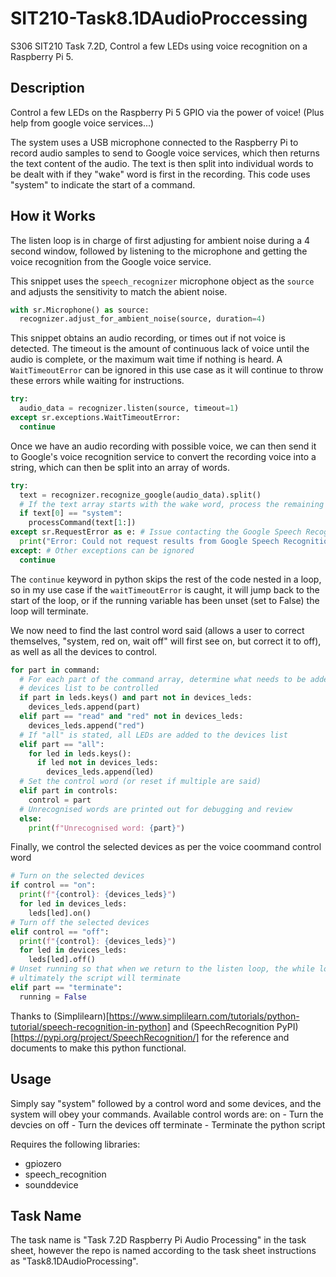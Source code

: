 # SIT210-Task8.1DAudioProccessing
 S306 SIT210 Task 7.2D, Control a few LEDs using voice recognition on a Raspberry Pi 5.

## Description
Control a few LEDs on the Raspberry Pi 5 GPIO via the power of voice! (Plus help from google voice services...)


The system uses a USB microphone connected to the Raspberry Pi to record audio samples to send to Google voice services, which then returns the text content of the audio.
The text is then split into individual words to be dealt with if they "wake" word is first in the recording. This code uses "system" to indicate the start of a command.

## How it Works
The listen loop is in charge of first adjusting for ambient noise during a 4 second window, followed by listening to the microphone and getting the voice recognition from the Google voice service.

This snippet uses the `speech_recognizer` microphone object as the `source` and adjusts the sensitivity to match the abient noise.
```python
with sr.Microphone() as source:
  recognizer.adjust_for_ambient_noise(source, duration=4)
```

This snippet obtains an audio recording, or times out if not voice is detected. The timeout is the amount of continuous lack of voice until the audio is complete, or the maximum wait time if nothing is heard.
A `WaitTimeoutError` can be ignored in this use case as it will continue to throw these errors while waiting for instructions.
```python
try:
  audio_data = recognizer.listen(source, timeout=1)
except sr.exceptions.WaitTimeoutError:
  continue
```

Once we have an audio recording with possible voice, we can then send it to Google's voice recognition service to convert the recording voice into a string, which can then be split into an array of words.
```python
try:
  text = recognizer.recognize_google(audio_data).split()
  # If the text array starts with the wake word, process the remaining command parts.
  if text[0] == "system":
    processCommand(text[1:])
except sr.RequestError as e: # Issue contacting the Google Speech Recognition Service
  print("Error: Could not request results from Google Speech Recognition service;")
except: # Other exceptions can be ignored
  continue
```
The `continue` keyword in python skips the rest of the code nested in a loop, so in my use case if the `waitTimeoutError` is caught, it will jump back to the start of the loop, or if the running variable has been unset (set to False) the loop will terminate.


We now need to find the last control word said (allows a user to correct themselves, "system, red on, wait off" will first see on, but correct it to off), as well as all the devices to control.
```python
for part in command:
  # For each part of the command array, determine what needs to be added to the
  # devices list to be controlled
  if part in leds.keys() and part not in devices_leds:
    devices_leds.append(part)
  elif part == "read" and "red" not in devices_leds:
    devices_leds.append("red")
  # If "all" is stated, all LEDs are added to the devices list
  elif part == "all":
    for led in leds.keys():
	  if led not in devices_leds:
	    devices_leds.append(led)
  # Set the control word (or reset if multiple are said)
  elif part in controls:
    control = part
  # Unrecognised words are printed out for debugging and review
  else:
    print(f"Unrecognised word: {part}")
```

Finally, we control the selected devices as per the voice coommand control word
```python
# Turn on the selected devices
if control == "on":
  print(f"{control}: {devices_leds}")
  for led in devices_leds:
    leds[led].on()
# Turn off the selected devices
elif control == "off":
  print(f"{control}: {devices_leds}")
  for led in devices_leds:
    leds[led].off()
# Unset running so that when we return to the listen loop, the while loop and
# ultimately the script will terminate
elif part == "terminate":
  running = False
```

Thanks to (Simplilearn)[https://www.simplilearn.com/tutorials/python-tutorial/speech-recognition-in-python] and (SpeechRecognition PyPI)[https://pypi.org/project/SpeechRecognition/] for the reference and documents to make this python functional.

## Usage
Simply say "system" followed by a control word and some devices, and the system will obey your commands.
Available control words are:
on - Turn the devcies on
off - Turn the devices off
terminate - Terminate the python script

Requires the following libraries:
* gpiozero
* speech_recognition
* sounddevice

## Task Name
The task name is "Task 7.2D Raspberry Pi Audio Processing" in the task sheet, however the repo is named according to the task sheet instructions as "Task8.1DAudioProcessing".